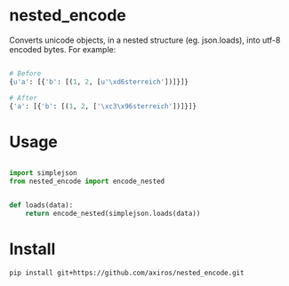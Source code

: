 # nested_encode
Converts unicode objects, in a nested structure (eg. json.loads), into utf-8 encoded bytes.
For example:
```python

# Before
{u'a': [{'b': [(1, 2, [u'\xd6sterreich'])]}]}

# After
{'a': [{'b': [(1, 2, ['\xc3\x96sterreich'])]}]}
```

# Usage
```python

import simplejson
from nested_encode import encode_nested


def loads(data):
    return encode_nested(simplejson.loads(data))
```

# Install
```bash
pip install git+https://github.com/axiros/nested_encode.git
```

